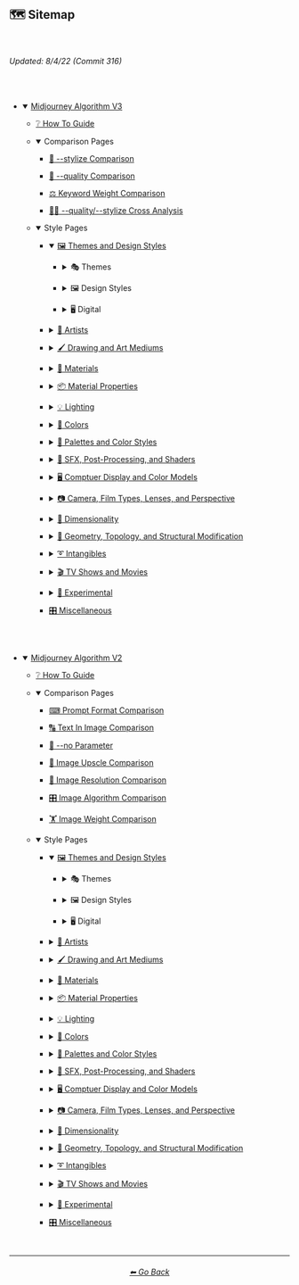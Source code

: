 <h2>🗺 Sitemap</h2>

<br>

<h6><i>Updated: 8/4/22 (Commit 316)</i></h6>

<br>

- <details open><summary><a href="https://github.com/willwulfken/MidJourney-Styles-and-Keywords-Reference/blob/main/README.md">Midjourney Algorithm V3</a></summary><p>

    - <p><a href="https://github.com/willwulfken/MidJourney-Styles-and-Keywords-Reference/blob/main/Pages/Tutorial_Pages/How-To_Guide.md">❔ How To Guide</a></p>

    - <p><details open><summary>Comparison Pages</summary><p>

        - <p><a href="https://github.com/willwulfken/MidJourney-Styles-and-Keywords-Reference/blob/main/Pages/MJ_V3/Summary_Pages/Stylize_Comparison.md">🎇 --stylize Comparison</a></p>
        - <p><a href="https://github.com/willwulfken/MidJourney-Styles-and-Keywords-Reference/blob/main/Pages/MJ_V3/Summary_Pages/Quality_Comparison.md">💎 --quality Comparison</a></p>
        - <p><a href="https://github.com/willwulfken/MidJourney-Styles-and-Keywords-Reference/blob/main/Pages/MJ_V3/Summary_Pages/Keyword_Weight_Comparison.md">⚖ Keyword Weight Comparison</a></p>
        - <p><a href="https://github.com/willwulfken/MidJourney-Styles-and-Keywords-Reference/blob/main/Pages/MJ_V3/Summary_Pages/Stylize_Quality_Cross_Analysis.md">🎇💎 --quality/--stylize Cross Analysis</a></p>

      </p></details></p>

    - <p><details open><summary>Style Pages</summary><p>

        - <p><details open><summary><a href="https://github.com/willwulfken/MidJourney-Styles-and-Keywords-Reference/blob/main/Pages/MJ_V3/Style_Pages/Themes_and_Design_Styles.md">🖼 Themes and Design Styles</a></summary><p>

            - <p><details><summary>🎭 Themes</summary><p>

                - <p>🎭⛱ Realism/Abstraction</p>
                - <p>🎭💾 Retro/Modern<p>
                - <p>🎭🪐 Sci-fi</p>
                - <p>🎭🌎 Planets</p>
                - <p>🎭🎌 Countries and Nations</p>
                - <p>🎭⛄ Seasons and Weather</p>
                - <p>🎭🌞 Time of Day</p>
                - <p>🎭⛩ Styles</p>
                - <p>🎭🎪 Punk Styles (Steampunk, Cyberpunk, etc.)</p>
                - <p>🎭 Other</p>

              </p></details></p>

            - <p><details><summary>🖼 Design Styles</summary><p>

                - <p>🖼🟧 Simplicity/Complexity</p>
                - <p>🖼🎨 Patterns and Color Based Designs</p>
                - <p>🖼✨ Elegance, Beauty, and Appeal</p>
                - <p>🖼📊 Charts and Diagrams</p>
                - <p>🖼🛹 Decade Styles</p>
                - <p>🖼🎰 Morphism (Skeuomorphism, Glassmorphism, etc.)</p>
                - <p>🖼🧊 Cubism</p>
                - <p>🖼🦋 Expressionism</p>
                - <p>🖼🔮 Neo</p>
                - <p>🖼🌀 Psychedelic, Divine, Fractal, and Noise</p>
                - <p>🖼💫 Stylized</p>
                - <p>🖼 Other</p>

              </p></details></p>

            - <p><details><summary>🖥 Digital</summary><p>

                - <p>🎮 Rendering Engines</p>
                - <p>🖥🖼 Digital Styles</p>
                - <p>🖥🎞 VFX and Video Companies</p>
                - <p>🖥🎨 Art Programs and Applications</p>
                - <p>🖥🖼 Image Formats and Types</p>
                - <p>🖥🏁 Dithering</p>
                - <p>🖥🌐 Websites</p>
                - <p>🖥👩‍💻 Glitchy</p>
                - <p>🖥🧠 AI and Neural Networks</p>
                - <p>🖥👾 Game System Graphics</p>
                - <p>🖥🕹 Video Game Styles</p>
                - <p>🖥 Computer System Graphics</p>
                - <p>🖥💽 Operating Systems</p>
                - <p>🖥 Other</p>

              </p></details></p>

          </p></details></p>

        - <p><details><summary><a href="https://github.com/willwulfken/MidJourney-Styles-and-Keywords-Reference/blob/main/Pages/MJ_V3/Style_Pages/Artists.md">📔 Artists</a></summary><p>

            - <p>📔⛱ Realism</p>
            - <p>📔❇ Surrealism</p>
            - <p>📔🔆 Idealism</p>
            - <p>📔💮 Abstract</p>
            - <p>📔🧬 Modernism</p>
            - <p>📔➿ Post-Impressionism</p>
            - <p>📔⚜ Art Nouveau</p>
            - <p>📔🌄 Luminism</p>
            - <p>📔🦋 Expressionism</p>
            - <p>📔🔳 Futurism</p>
            - <p>📔⬛ Gothic</p>
            - <p>📔☯ Psychedelic</p>
            - <p>📔🔴 Pop Art</p>
            - <p>📔🧿 Concept Art</p>
            - <p>📔❤ Romanticism</p>
            - <p>📔✡️ Renaissance</p>
            - <p>📔🌇 Vedute Painting Style</p>
            - <p>📔🏘 Baroque</p>
            - <p>📔👁‍🗨 Dadaism</p>
            - <p>📔👁‍🗨 Neo-Dadaism</p>
            - <p>📔🖼 Instagram Artist</p>
            - <p>📔🖼 Artstation Artist</p>
            - <p>📔🈯 Manga</p>

            - <p><details><summary>📔🗿 Non-Painters</p></summary><p>

                - <p>📔🗿 Sculptors</p>
                - <p>📔📷 Photographers</p>
                - <p>📔✍ Writers</p>

              </p></details>
            
            - <p>📔 Other</p>

          </p></details></p>
        
        - <p><details><summary><a href="https://github.com/willwulfken/MidJourney-Styles-and-Keywords-Reference/blob/main/Pages/MJ_V3/Style_Pages/Drawing_and_Art_Mediums.md">🖌 Drawing and Art Mediums</a></summary><p>

            - <p><details><summary>🖌✏ Illustration and Drawing</summary><p>

                - <p>🖌🖼 Drawing Types</p>
                - <p>🖌✏ Pencil and Graphite</p>
                - <p>🖌🖊 Ink</p>
                - <p>🖌🖍 Crayon, Chalk, and Pastel</p>

              </p></details></p>

            - <p><details><summary>🖌🎨 Paint</summary><p>

                - <p>🖌🖼 Painting Types</p>
                - <p>🖌🎨 Paint Types</p>

              </p></details></p>

            - <p>🖌🔠 Text</p>
            - <p>🖌🖨 Art Types Printed</p>

            - <p><details><summary>🖌🎲 Physical Mediums</summary><p>

                - <p>🖌📄 Origami</p>
                - <p>🖌🀣 Mosaic</p>
                - <p>🖌🖼 Framed, Banner, and Decal</p>
                - <p>🖌🗿 Carving, Etching, and Modeling</p>
                - <p>🖌🏺 Pottery and Glass</p>
                - <p>🖌💡 Light</p>
                - <p>🖌🎲 Other</p>

              </p></details></p>

            - <p>🖌 Other</p>

          </p></details></p>

        - <p><details><summary><a href="https://github.com/willwulfken/MidJourney-Styles-and-Keywords-Reference/blob/main/Pages/MJ_V3/Style_Pages/Materials.md">🧱 Materials</a></summary><p>

          - <p><details><summary>🧱💎 Solids</summary><p>

            - <p>🧱🌳 Wood and Paper</p>
            - <p>🧱⛱ Soils</p>
            - <p>🧱⛏ Stone and Minerals</p>
            - <p>🧱🔩 Metal</p>
            - <p>🧱💎 Glass and Crystal</p>
            - <p>🧱👚 Cloth</p>
            - <p>🧱🥤 Plastic and Foam</p>
            - <p>🧱🧤 Rubber</p>
            - <p>🧱🍮 Gelatinous and Spongy</p>
            - <p>🧱🕯 Wax</p>
            - <p>🧱🧊 Ice and Snow</p>
            - <p>🧱🐱 Hair and Fur</p>
            - <p>🧱 Other</p>

            </p></details></p>

          - <p><summary>🧱💧 Liquids</p>

          - <p><details><summary>🧱🧪 Non-Newtonian Fluids and Polymers</summary><p>

            - <p>🧱⚗️ Slime and Putty</p>
            - <p>🧱🩹 Tape and Adhesives</p>
            - <p>🧱🧪 Other</p>

            </p></details></p>

          - <p>🧱🌫️ Gasses and Vapors</p>
          - <p>🧱✨ Powders and Particulates</p>
          - <p>🧱⚡ Plasma and Energy</p>

          - <p><details><summary>🧱🎷 Food, Plants, and Objects</summary><p>

            - <p>🧱🍣 Food and Consumables</p>
            - <p>🧱🌱 Plants</p>
            - <p>🧱🍄 Fungi</p>
            - <p>🧱🎷 Instruments</p>
            - <p>🧱🚽 Other Objects</p>

            </p></details></p>

          </p></details></p>

        - <p><details><summary><a href="https://github.com/willwulfken/MidJourney-Styles-and-Keywords-Reference/blob/main/Pages/MJ_V3/Style_Pages/Material_Properties.md">📦 Material Properties</a></summary><p>
        
          - <p>📦🧫 Opacity</p>
          - <p>📦🏮 Light Manipulation</p>
          - <p>📦💡 Luminescence</p>
          - <p>📦🔍 Reflection and Refraction</p>
          - <p>📦🎨 Color (Dispersion, Chromatic, etc.)</p>
          - <p>📦🗺 Maps</p>
          - <p>📦🧊 Soft Body</p>
          - <p>📦 Other</p>
        
          </p></details></p>

        - <p><details><summary><a href="https://github.com/willwulfken/MidJourney-Styles-and-Keywords-Reference/blob/main/Pages/MJ_V3/Style_Pages/Lighting.md">💡 Lighting</a></summary><p>

          - <p>💡🏮 Types of Lights</p>
          - <p>💡📺 Types of Displays</p>
          - <p>💡🔦 Lighting Styles and Techniques</p>
          - <p>💡🌐 Global Illumination</p>
          - <p>💡⚫ Shadows</p>
        
          </p></details></p>

        - <p><details><summary><a href="https://github.com/willwulfken/MidJourney-Styles-and-Keywords-Reference/blob/main/Pages/MJ_V3/Style_Pages/Colors.md">🎨 Colors</a></summary><p>

          - <p>🎨🔴 Basic Colors</p>
          - <p>🎨🔵 Extended Colors</p>
          - <p>🎨⚫ Dark Variations</p>
          - <p>>🎨⚪ Light Variations</p>
          - <p>🎨🔶 Vivid Variations</p>
        
          </p></details></p>

        - <p><details><summary><a href="https://github.com/willwulfken/MidJourney-Styles-and-Keywords-Reference/blob/main/Pages/MJ_V3/Style_Pages/Colors_Palettes_and_Color_Styles.md">🎨 Palettes and Color Styles</a></summary><p>

          - <p>🎨🖌 Chromatic Palettes</p>
          - <p>🎨🖌 Monochromatic Palettes</p>
          - <p>🎨🔲 Contrast</p>
          - <p>🎨🎥 Color Motion Picture Film Systems</p>
        
          </p></details></p>

        - <p><details><summary><a href="https://github.com/willwulfken/MidJourney-Styles-and-Keywords-Reference/blob/main/Pages/MJ_V3/Style_Pages/SFX_and_Shaders.md">🌈 SFX, Post-Processing, and Shaders</a></summary><p>
        
          - <p>🌈🔍 Reflections</p>
          - <p>🌈👓 Blurs</p>
          - <p>🌈💫 Stylized</p>
          - <p>🌈🕶 Shaders and Post Processing</p>
        
          </p></details></p>

        - <p><details><summary><a href="https://github.com/willwulfken/MidJourney-Styles-and-Keywords-Reference/blob/main/Pages/MJ_V3/Style_Pages/Computer_Display.md">🖥 Comptuer Display and Color Models</a></summary><p>
        
          - <p>🖥📐 Resolution</p>
          - <p>🖥🎨 Color Models</p>
          - <p>🖥🟩 1-bit - 16-bit</p>
          - <p>🖥 Other</p>
        
          </p></details></p>

        - <p><details><summary><a href="https://github.com/willwulfken/MidJourney-Styles-and-Keywords-Reference/blob/main/Pages/MJ_V3/Style_Pages/Camera.md">📷 Camera, Film Types, Lenses, and Perspective</a></summary><p>
        
          - <p>📷🌇 Camera and Scenes</p>
          - <p>📷🌇 Camera and Film Types</p>
          - <p>📷🎞 Film Sizes</p>
          - <p>📷🔭 Lenses</p>
          - <p>📷🛤️ Perspective</p>
          - <p>📷⚙ Camera Settings (Aperture, Exposure, Color and White Balance, etc.)</p>
          - <p>📷◻ Megapixel Resolutions</p>
          - <p>📷 Other</p>
        
          </p></details></p>

        - <p><details><summary><a href="https://github.com/willwulfken/MidJourney-Styles-and-Keywords-Reference/blob/main/Pages/MJ_V3/Style_Pages/Dimensionality.md">🌌 Dimensionality</a></summary><p>

          - <p>🌌 2D-5D</p>
          - <p>🌌 Overdimensional, Multiverse, etc.</p>
        
          </p></details></p>

        - <p><details><summary><a href="https://github.com/willwulfken/MidJourney-Styles-and-Keywords-Reference/blob/main/Pages/MJ_V3/Style_Pages/Geometry.md">💠 Geometry, Topology, and Structural Modification</a></summary><p>

            - <p><details><summary>💠 Geometry</p></summary><p>

                - <p>💠⬜ 2D Shapes</p>
                - <p>💠🧊 3D Shapes</p>
                - <p>💠🔲 4D Hyper Shapes</p>
                - <p>💠〰 Degenerate Shapes</p>
                - <p>💠⏹ Geometric Styles</p>
                - <p>💠⏺ Geometric Properties</p>

              </p></details>

            - <p><details><summary>💠➰ Topology and Structural Modification</p></summary><p>

                - <p>💠➰ Spirals</p>
                - <p>💠〰 Curves and Waves</p>
                - <p>💠⭕ Circular</p>

              </p></details>

            - <p>💠 Other</p>
        
          </p></details></p>

        - <p><details><summary><a href="https://github.com/willwulfken/MidJourney-Styles-and-Keywords-Reference/blob/main/Pages/MJ_V3/Style_Pages/Intangibles.md">➰ Intangibles</a></summary><p>
        
          - <p>➰😁 Emotions and Qualities</p>
          - <p>➰🧠 Concepts</p>
          - <p>➰☯ Symbols</p>
          - <p>➰♓ Zodiac Signs</p>
          - <p>➰🔢 Number Systems</p>
        
          </p></details></p>

        - <p><details><summary><a href="https://github.com/willwulfken/MidJourney-Styles-and-Keywords-Reference/blob/main/Pages/MJ_V3/Style_Pages/TV_and_Movies.md">🎬 TV Shows and Movies</a></summary><p>
        
          - <p>🈯 Anime</p>
        
          </p></details></p>

        - <p><details><summary><a href="https://github.com/willwulfken/MidJourney-Styles-and-Keywords-Reference/blob/main/Pages/MJ_V3/Style_Pages/Experimental.md">🧪 Experimental</a></summary><p>
        
          - <p>📔 Made up Artists</p>
          - <p>🔤 Made up Words</p>
          - <p>📓 Known Made up Words</p>
          - <p>🔣 Chaos Prompts</p>
        
          </p></details></p>

        - <p><a href="https://github.com/willwulfken/MidJourney-Styles-and-Keywords-Reference/blob/main/Pages/MJ_V3/Style_Pages/Miscellaneous.md">🎛 Miscellaneous</a></p>

      </p></details></p>

</p></details>


<br><br>


- <details open><summary><a href="https://github.com/willwulfken/MidJourney-Styles-and-Keywords-Reference/blob/main/MJ_V2.md">Midjourney Algorithm V2</a></summary><p>

    - <p><a href="https://github.com/willwulfken/MidJourney-Styles-and-Keywords-Reference/blob/main/Pages/Tutorial_Pages/How-To_Guide.md">❔ How To Guide</a></p>

    - <p><details open><summary>Comparison Pages</summary><p>

        - <p><a href="https://github.com/willwulfken/MidJourney-Styles-and-Keywords-Reference/blob/main/Pages/MJ_V2/Summary_Pages/Prompt_Format_Comparison.md">⌨ Prompt Format Comparison</a></p>
        - <p><a href="https://github.com/willwulfken/MidJourney-Styles-and-Keywords-Reference/blob/main/Pages/MJ_V2/Summary_Pages/Writing_Text_Prompt_Comparison.md">🔠 Text In Image Comparison</a></p>
        - <p><a href="https://github.com/willwulfken/MidJourney-Styles-and-Keywords-Reference/blob/main/Pages/MJ_V2/Summary_Pages/No_Parameter_Comparison.md">🚫 --no Parameter</a></p>
        - <p><a href="https://github.com/willwulfken/MidJourney-Styles-and-Keywords-Reference/blob/main/Pages/MJ_V2/Summary_Pages/Image_Upscale_Comparison.md">🚀 Image Upscle Comparison</a></p>
        - <p><a href="https://github.com/willwulfken/MidJourney-Styles-and-Keywords-Reference/blob/main/Pages/MJ_V2/Summary_Pages/Image_Resolution_Comparison.md">📏 Image Resolution Comparison</a></p>
        - <p><a href="https://github.com/willwulfken/MidJourney-Styles-and-Keywords-Reference/blob/main/Pages/MJ_V2/Summary_Pages/Image_Algorithm_Comparison.md">🎛 Image Algorithm Comparison</a></p>
        - <p><a href="https://github.com/willwulfken/MidJourney-Styles-and-Keywords-Reference/blob/main/Pages/MJ_V2/Summary_Pages/Image_Weight_Comparison.md">🏋️‍ Image Weight Comparison</a></p>

      </p></details></p>

    - <p><details open><summary>Style Pages</summary><p>

        - <p><details open><summary><a href="https://github.com/willwulfken/MidJourney-Styles-and-Keywords-Reference/blob/main/Pages/MJ_V2/Style_Pages/Themes_and_Design_Styles.md">🖼 Themes and Design Styles</a></summary><p>

            - <p><details><summary>🎭 Themes</summary><p>

                - <p>🎭⛱ Realism/Abstraction</p>
                - <p>🎭💾 Retro/Modern<p>
                - <p>🎭🪐 Sci-fi</p>
                - <p>🎭🌎 Planets</p>
                - <p>🎭🎌 Countries and Nations</p>
                - <p>🎭⛄ Seasons and Weather</p>
                - <p>🎭🌞 Time of Day</p>
                - <p>🎭⛩ Styles</p>
                - <p>🎭🎪 Punk Styles (Steampunk, Cyberpunk, etc.)</p>
                - <p>🎭 Other</p>

              </p></details></p>

            - <p><details><summary>🖼 Design Styles</summary><p>

                - <p>🖼🟧 Simplicity/Complexity</p>
                - <p>🖼🎨 Patterns and Color Based Designs</p>
                - <p>🖼✨ Elegance, Beauty, and Appeal</p>
                - <p>🖼📊 Charts and Diagrams</p>
                - <p>🖼🛹 Decade Styles</p>
                - <p>🖼🎰 Morphism (Skeuomorphism, Glassmorphism, etc.)</p>
                - <p>🖼🧊 Cubism</p>
                - <p>🖼🦋 Expressionism</p>
                - <p>🖼🔮 Neo</p>
                - <p>🖼🌀 Psychedelic, Divine, Fractal, and Noise</p>
                - <p>🖼💫 Stylized</p>
                - <p>🖼 Other</p>

              </p></details></p>

            - <p><details><summary>🖥 Digital</summary><p>

                - <p>🎮 Rendering Engines</p>
                - <p>🖥🖼 Digital Styles</p>
                - <p>🖥🎞 VFX and Video Companies</p>
                - <p>🖥🎨 Art Programs and Applications</p>
                - <p>🖥🖼 Image Formats and Types</p>
                - <p>🖥🏁 Dithering</p>
                - <p>🖥🌐 Websites</p>
                - <p>🖥👩‍💻 Glitchy</p>
                - <p>🖥🧠 AI and Neural Networks</p>
                - <p>🖥👾 Game System Graphics</p>
                - <p>🖥🕹 Video Game Styles</p>
                - <p>🖥 Computer System Graphics</p>
                - <p>🖥💽 Operating Systems</p>
                - <p>🖥 Other</p>

              </p></details></p>

          </p></details></p>

        - <p><details><summary><a href="https://github.com/willwulfken/MidJourney-Styles-and-Keywords-Reference/blob/main/Pages/MJ_V2/Style_Pages/Artists.md">📔 Artists</a></summary><p>

            - <p>📔⛱ Realism</p>
            - <p>📔❇ Surrealism</p>
            - <p>📔🔆 Idealism</p>
            - <p>📔💮 Abstract</p>
            - <p>📔🧬 Modernism</p>
            - <p>📔➿ Post-Impressionism</p>
            - <p>📔⚜ Art Nouveau</p>
            - <p>📔🌄 Luminism</p>
            - <p>📔🦋 Expressionism</p>
            - <p>📔🔳 Futurism</p>
            - <p>📔⬛ Gothic</p>
            - <p>📔☯ Psychedelic</p>
            - <p>📔🔴 Pop Art</p>
            - <p>📔🧿 Concept Art</p>
            - <p>📔❤ Romanticism</p>
            - <p>📔✡️ Renaissance</p>
            - <p>📔🌇 Vedute Painting Style</p>
            - <p>📔🏘 Baroque</p>
            - <p>📔👁‍🗨 Dadaism</p>
            - <p>📔👁‍🗨 Neo-Dadaism</p>
            - <p>📔🖼 Instagram Artist</p>
            - <p>📔🖼 Artstation Artist</p>
            - <p>📔🈯 Manga</p>

            - <p><details><summary>📔🗿 Non-Painters</p></summary><p>

                - <p>📔🗿 Sculptors</p>
                - <p>📔📷 Photographers</p>
                - <p>📔✍ Writers</p>

              </p></details>
            
            - <p>📔 Other</p>

          </p></details></p>
        
        - <p><details><summary><a href="https://github.com/willwulfken/MidJourney-Styles-and-Keywords-Reference/blob/main/Pages/MJ_V2/Style_Pages/Drawing_and_Art_Mediums.md">🖌 Drawing and Art Mediums</a></summary><p>

            - <p><details><summary>🖌✏ Illustration and Drawing</summary><p>

                - <p>🖌🖼 Drawing Types</p>
                - <p>🖌✏ Pencil and Graphite</p>
                - <p>🖌🖊 Ink</p>
                - <p>🖌🖍 Crayon, Chalk, and Pastel</p>

              </p></details></p>

            - <p><details><summary>🖌🎨 Paint</summary><p>

                - <p>🖌🖼 Painting Types</p>
                - <p>🖌🎨 Paint Types</p>

              </p></details></p>

            - <p>🖌🔠 Text</p>
            - <p>🖌🖨 Art Types Printed</p>

            - <p><details><summary>🖌🎲 Physical Mediums</summary><p>

                - <p>🖌📄 Origami</p>
                - <p>🖌🀣 Mosaic</p>
                - <p>🖌🖼 Framed, Banner, and Decal</p>
                - <p>🖌🗿 Carving, Etching, and Modeling</p>
                - <p>🖌🏺 Pottery and Glass</p>
                - <p>🖌💡 Light</p>
                - <p>🖌🎲 Other</p>

              </p></details></p>

            - <p>🖌 Other</p>

          </p></details></p>

        - <p><details><summary><a href="https://github.com/willwulfken/MidJourney-Styles-and-Keywords-Reference/blob/main/Pages/MJ_V2/Style_Pages/Materials.md">🧱 Materials</a></summary><p>

          - <p><details><summary>🧱💎 Solids</summary><p>

            - <p>🧱🌳 Wood and Paper</p>
            - <p>🧱⛱ Soils</p>
            - <p>🧱⛏ Stone and Minerals</p>
            - <p>🧱🔩 Metal</p>
            - <p>🧱💎 Glass and Crystal</p>
            - <p>🧱👚 Cloth</p>
            - <p>🧱🥤 Plastic and Foam</p>
            - <p>🧱🧤 Rubber</p>
            - <p>🧱🍮 Gelatinous and Spongy</p>
            - <p>🧱🕯 Wax</p>
            - <p>🧱🧊 Ice and Snow</p>
            - <p>🧱🐱 Hair and Fur</p>
            - <p>🧱 Other</p>

            </p></details></p>

          - <p><summary>🧱💧 Liquids</p>

          - <p><details><summary>🧱🧪 Non-Newtonian Fluids and Polymers</summary><p>

            - <p>🧱⚗️ Slime and Putty</p>
            - <p>🧱🩹 Tape and Adhesives</p>
            - <p>🧱🧪 Other</p>

            </p></details></p>

          - <p>🧱🌫️ Gasses and Vapors</p>
          - <p>🧱✨ Powders and Particulates</p>
          - <p>🧱⚡ Plasma and Energy</p>

          - <p><details><summary>🧱🎷 Food, Plants, and Objects</summary><p>

            - <p>🧱🍣 Food and Consumables</p>
            - <p>🧱🌱 Plants</p>
            - <p>🧱🍄 Fungi</p>
            - <p>🧱🎷 Instruments</p>
            - <p>🧱🚽 Other Objects</p>

            </p></details></p>

          </p></details></p>

        - <p><details><summary><a href="https://github.com/willwulfken/MidJourney-Styles-and-Keywords-Reference/blob/main/Pages/MJ_V2/Style_Pages/Material_Properties.md">📦 Material Properties</a></summary><p>
        
          - <p>📦🧫 Opacity</p>
          - <p>📦🏮 Light Manipulation</p>
          - <p>📦💡 Luminescence</p>
          - <p>📦🔍 Reflection and Refraction</p>
          - <p>📦🎨 Color (Dispersion, Chromatic, etc.)</p>
          - <p>📦🗺 Maps</p>
          - <p>📦🧊 Soft Body</p>
          - <p>📦 Other</p>
        
          </p></details></p>

        - <p><details><summary><a href="https://github.com/willwulfken/MidJourney-Styles-and-Keywords-Reference/blob/main/Pages/MJ_V2/Style_Pages/Lighting.md">💡 Lighting</a></summary><p>

          - <p>💡🏮 Types of Lights</p>
          - <p>💡📺 Types of Displays</p>
          - <p>💡🔦 Lighting Styles and Techniques</p>
          - <p>💡🌐 Global Illumination</p>
          - <p>💡⚫ Shadows</p>
        
          </p></details></p>

        - <p><details><summary><a href="https://github.com/willwulfken/MidJourney-Styles-and-Keywords-Reference/blob/main/Pages/MJ_V2/Style_Pages/Colors.md">🎨 Colors</a></summary><p>

          - <p>🎨🔴 Basic Colors</p>
          - <p>🎨🔵 Extended Colors</p>
          - <p>🎨⚫ Dark Variations</p>
          - <p>>🎨⚪ Light Variations</p>
          - <p>🎨🔶 Vivid Variations</p>
        
          </p></details></p>

        - <p><details><summary><a href="https://github.com/willwulfken/MidJourney-Styles-and-Keywords-Reference/blob/main/Pages/MJ_V2/Style_Pages/Colors_Palettes_and_Color_Styles.md">🎨 Palettes and Color Styles</a></summary><p>

          - <p>🎨🖌 Chromatic Palettes</p>
          - <p>🎨🖌 Monochromatic Palettes</p>
          - <p>🎨🔲 Contrast</p>
          - <p>🎨🎥 Color Motion Picture Film Systems</p>
        
          </p></details></p>

        - <p><details><summary><a href="https://github.com/willwulfken/MidJourney-Styles-and-Keywords-Reference/blob/main/Pages/MJ_V2/Style_Pages/SFX_and_Shaders.md">🌈 SFX, Post-Processing, and Shaders</a></summary><p>
        
          - <p>🌈🔍 Reflections</p>
          - <p>🌈👓 Blurs</p>
          - <p>🌈💫 Stylized</p>
          - <p>🌈🕶 Shaders and Post Processing</p>
        
          </p></details></p>

        - <p><details><summary><a href="https://github.com/willwulfken/MidJourney-Styles-and-Keywords-Reference/blob/main/Pages/MJ_V2/Style_Pages/Computer_Display.md">🖥 Comptuer Display and Color Models</a></summary><p>
        
          - <p>🖥📐 Resolution</p>
          - <p>🖥🎨 Color Models</p>
          - <p>🖥🟩 1-bit - 16-bit</p>
          - <p>🖥 Other</p>
        
          </p></details></p>

        - <p><details><summary><a href="https://github.com/willwulfken/MidJourney-Styles-and-Keywords-Reference/blob/main/Pages/MJ_V2/Style_Pages/Camera.md">📷 Camera, Film Types, Lenses, and Perspective</a></summary><p>
        
          - <p>📷🌇 Camera and Scenes</p>
          - <p>📷🌇 Camera and Film Types</p>
          - <p>📷🎞 Film Sizes</p>
          - <p>📷🔭 Lenses</p>
          - <p>📷🛤️ Perspective</p>
          - <p>📷⚙ Camera Settings (Aperture, Exposure, Color and White Balance, etc.)</p>
          - <p>📷◻ Megapixel Resolutions</p>
          - <p>📷 Other</p>
        
          </p></details></p>

        - <p><details><summary><a href="https://github.com/willwulfken/MidJourney-Styles-and-Keywords-Reference/blob/main/Pages/MJ_V2/Style_Pages/Dimensionality.md">🌌 Dimensionality</a></summary><p>

          - <p>🌌 2D-5D</p>
          - <p>🌌 Overdimensional, Multiverse, etc.</p>
        
          </p></details></p>

        - <p><details><summary><a href="https://github.com/willwulfken/MidJourney-Styles-and-Keywords-Reference/blob/main/Pages/MJ_V2/Style_Pages/Geometry.md">💠 Geometry, Topology, and Structural Modification</a></summary><p>

            - <p><details><summary>💠 Geometry</p></summary><p>

                - <p>💠⬜ 2D Shapes</p>
                - <p>💠🧊 3D Shapes</p>
                - <p>💠🔲 4D Hyper Shapes</p>
                - <p>💠〰 Degenerate Shapes</p>
                - <p>💠⏹ Geometric Styles</p>
                - <p>💠⏺ Geometric Properties</p>

              </p></details>

            - <p><details><summary>💠➰ Topology and Structural Modification</p></summary><p>

                - <p>💠➰ Spirals</p>
                - <p>💠〰 Curves and Waves</p>
                - <p>💠⭕ Circular</p>

              </p></details>

            - <p>💠 Other</p>
        
          </p></details></p>

        - <p><details><summary><a href="https://github.com/willwulfken/MidJourney-Styles-and-Keywords-Reference/blob/main/Pages/MJ_V2/Style_Pages/Intangibles.md">➰ Intangibles</a></summary><p>
        
          - <p>➰😁 Emotions and Qualities</p>
          - <p>➰🧠 Concepts</p>
          - <p>➰☯ Symbols</p>
          - <p>➰♓ Zodiac Signs</p>
          - <p>➰🔢 Number Systems</p>
        
          </p></details></p>

        - <p><details><summary><a href="https://github.com/willwulfken/MidJourney-Styles-and-Keywords-Reference/blob/main/Pages/MJ_V2/Style_Pages/TV_and_Movies.md">🎬 TV Shows and Movies</a></summary><p>
        
          - <p>🈯 Anime</p>
        
          </p></details></p>

        - <p><details><summary><a href="https://github.com/willwulfken/MidJourney-Styles-and-Keywords-Reference/blob/main/Pages/MJ_V2/Style_Pages/Experimental.md">🧪 Experimental</a></summary><p>
        
          - <p>📔 Made up Artists</p>
          - <p>🔤 Made up Words</p>
          - <p>📓 Known Made up Words</p>
          - <p>🔣 Chaos Prompts</p>
        
          </p></details></p>

        - <p><a href="https://github.com/willwulfken/MidJourney-Styles-and-Keywords-Reference/blob/main/Pages/MJ_V2/Style_Pages/Miscellaneous.md">🎛 Miscellaneous</a></p>

      </p></details></p>

</p></details>

<br>

<hr><!--------------->
<div align="center">
<h6><a href="https://github.com/willwulfken/MidJourney-Styles-and-Keywords-Reference/blob/main/MJ_V2.md">⬅ Go Back</a></h6>
</div>